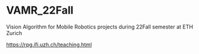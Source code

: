 # VAMR_22Fall
Vision Algorithm for Mobile Robotics projects during 22Fall semester at ETH Zurich

https://rpg.ifi.uzh.ch/teaching.html
